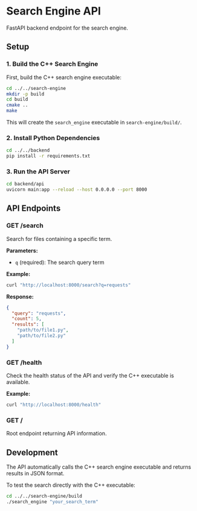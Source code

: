# Search Engine API

FastAPI backend endpoint for the search engine.

## Setup

### 1. Build the C++ Search Engine

First, build the C++ search engine executable:

```bash
cd ../../search-engine
mkdir -p build
cd build
cmake ..
make
```

This will create the `search_engine` executable in `search-engine/build/`.

### 2. Install Python Dependencies

```bash
cd ../../backend
pip install -r requirements.txt
```

### 3. Run the API Server

```bash
cd backend/api
uvicorn main:app --reload --host 0.0.0.0 --port 8000
```

## API Endpoints

### GET /search

Search for files containing a specific term.

**Parameters:**
- `q` (required): The search query term

**Example:**
```bash
curl "http://localhost:8000/search?q=requests"
```

**Response:**
```json
{
  "query": "requests",
  "count": 5,
  "results": [
    "path/to/file1.py",
    "path/to/file2.py"
  ]
}
```

### GET /health

Check the health status of the API and verify the C++ executable is available.

**Example:**
```bash
curl "http://localhost:8000/health"
```

### GET /

Root endpoint returning API information.

## Development

The API automatically calls the C++ search engine executable and returns results in JSON format.

To test the search directly with the C++ executable:
```bash
cd ../../search-engine/build
./search_engine "your_search_term"
```
